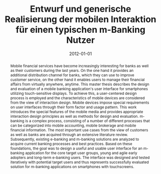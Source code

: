 ---
abstract: Mobile financial services have become increasingly interesting for banks
  as well as their customers during the last years. On the one hand it provides an
  additional distribution channel for banks, which they can use to improve customer
  service, on the other hand it enables users to manage their financial affairs from
  virtually anywhere, anytime. This master thesis describes the design and evaluation
  of a mobile banking application's user interface for smartphones utilizing touch-sensitive
  displays. To achieve this, a user-centered design process is employed and the characteristics
  of mobile devices are considered from the view of interaction design. Mobile devices
  impose special requirements on user interfaces through their form factor and usage
  pattern. This work introduces the special features of the mobile media and provides
  appropriate interaction design principles as well as methods for design and evaluation.
  m-banking is a complex process, consisting of a number of different processes that
  can be categorized into mobile accounting, mobile brokerage and mobile financial
  information. The most important use cases from the view of customers as well as
  banks are acquired through an extensive literature review. Subsequently, existing
  e-banking and m-banking solutions are analyzed to acquire current banking processes
  and best practices. Based on these foundations, the goal was to design a useful
  and usable user interface for an m-banking application for the core target user
  groups, young and agile early adopters and long-term e-banking users. The interface
  was designed and tested iteratively with potential target users and thus represents
  successfully evaluated solution for m-banking applications on smartphones with touchscreens.
authors:
- Stefan Kuschnigg
date: '2012-01-01'
featured: false
links:
- name: Publik
  url: https://publik.tuwien.ac.at/showentry.php?ID=215600&lang=2
publication_types:
- '7'
publishDate: '2012-01-01'
title: Entwurf und generische Realisierung der mobilen Interaktion für einen typischen
  m-Banking Nutzer
url_pdf: ''
---